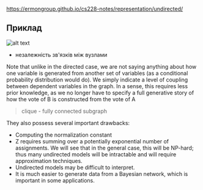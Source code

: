 https://ermongroup.github.io/cs228-notes/representation/undirected/

## Приклад

![alt text](image-1.png)

- незалежність зв'язків між вузлами

Note that unlike in the directed case, we are not saying anything about how one variable is generated from another set of variables (as a conditional probability distribution would do). We simply indicate a level of coupling between dependent variables in the graph. In a sense, this requires less prior knowledge, as we no longer have to specify a full generative story of how the vote of B is constructed from the vote of A

> clique - fully connected subgraph

They also possess several important drawbacks:
- Computing the normalization constant 
- Z requires summing over a potentially exponential number of assignments. We will see that in the general case, this will be NP-hard; thus many undirected models will be intractable and will require approximation techniques.
- Undirected models may be difficult to interpret.
- It is much easier to generate data from a Bayesian network, which is important in some applications.

